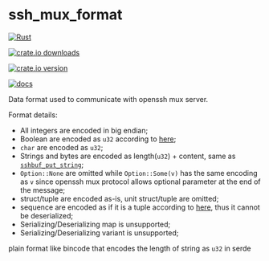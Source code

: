 # ssh_mux_format

[![Rust](https://github.com/NobodyXu/concurrency_toolkit/actions/workflows/rust.yml/badge.svg)](https://github.com/NobodyXu/concurrency_toolkit/actions/workflows/rust.yml)

[![crate.io downloads](https://img.shields.io/crates/d/ssh_mux_format)](https://crates.io/crates/ssh_mux_format)

[![crate.io version](https://img.shields.io/crates/v/ssh_mux_format)](https://crates.io/crates/ssh_mux_format)

[![docs](https://docs.rs/ssh_mux_format/badge.svg)](https://docs.rs/ssh_mux_format)

Data format used to communicate with openssh mux server.

Format details:
 - All integers are encoded in big endian;
 - Boolean are encoded as `u32` according to [here][1];
 - `char` are encoded as `u32`;
 - Strings and bytes are encoded as length(`u32`) + content, same as [`sshbuf_put_string`];
 - `Option::None` are omitted while `Option::Some(v)` has the same encoding as `v` since
   openssh mux protocol allows optional parameter at the end of the message;
 - struct/tuple are encoded as-is, unit struct/tuple are omitted;
 - sequence are encoded as if it is a tuple according to [here][0], thus it cannot be
   deserialized;
 - Serializing/Deserializing map is unsupported;
 - Serializing/Deserializing variant is unsupported;

plain format like bincode that encodes the length of string as `u32` in serde

[`sshbuf_put_string`]: https://github.com/openssh/openssh-portable/blob/2dc328023f60212cd29504fc05d849133ae47355/sshbuf-getput-basic.c#L514
[0]: https://github.com/openssh/openssh-portable/blob/19b3d846f06697c85957ab79a63454f57f8e22d6/mux.c#L1906
[1]: https://github.com/openssh/openssh-portable/blob/19b3d846f06697c85957ab79a63454f57f8e22d6/mux.c#L1897
